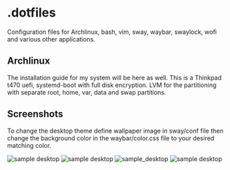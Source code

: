 # .dotfiles

Configuration files for Archlinux, bash, vim, sway,
waybar, swaylock, wofi and various other applications. 

## Archlinux

The installation guide for my system will be here as well. This is a Thinkpad t470
uefi, systemd-boot with full disk encryption. LVM for the partitioning with 
separate root, home, var, data and swap partitions.

## Screenshots

To change the desktop theme define wallpaper image in sway/conf file then change 
the background color in the waybar/color.css file
to your desired matching color.

![sample desktop](https://github.com/tim3dman/.dotfiles/blob/main/Screenshots/screenshot_2021-10-23_09-00-31_998931833.png)
![sample desktop](https://github.com/tim3dman/.dotfiles/blob/main/Screenshots/screenshot_2021-10-25_05-49-26_093652223.png)
![sample_desktop](https://github.com/tim3dman/.dotfiles/blob/main/Screenshots/screenshot_2021-10-23_07-51-40_966291689.png)
![sample desktop](https://github.com/tim3dman/.dotfiles/blob/main/Screenshots/screenshot_2021-10-27_06-01-27_780796373.png)
